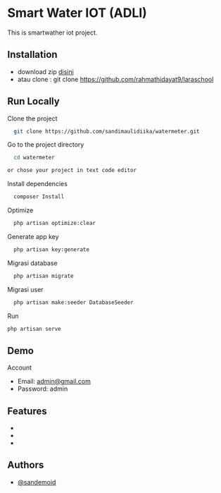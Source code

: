 # Smart Water IOT (ADLI)

This is smartwather iot project.

## Installation

-   download zip <a href="https://github.com/sandimaulidiika/watermeter/archive/refs/heads/main.zip">disini</a>
-   atau clone : git clone https://github.com/rahmathidayat9/laraschool

## Run Locally

Clone the project

```bash
  git clone https://github.com/sandimaulidiika/watermeter.git
```

Go to the project directory

```bash
  cd watermeter
```

```bash
or chose your project in text code editor
```

Install dependencies

```bash
  composer Install
```

Optimize

```bash
  php artisan optimize:clear
```

Generate app key

```bash
  php artisan key:generate
```

Migrasi database

```bash
  php artisan migrate
```

Migrasi user

```bash
  php artisan make:seeder DatabaseSeeder
```

Run

```bash
php artisan serve
```

## Demo

Account

-   Email: admin@gmail.com
-   Password: admin

## Features

-
-
-

## Authors

-   [@sandemoid](https://www.github.com/sandemoid)
